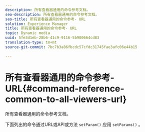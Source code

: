 ```yaml
---
description: 所有查看器通用的命令参考文档。
seo-description: 所有查看器通用的命令参考文档。
seo-title: 所有查看器通用的命令参考- URL
solution: Experience Manager
title: 所有查看器通用的命令参考- URL
topic: Dynamic media
uuid: 5fe3d1eb-28b6-41c9-9116-5b900664cd83
translation-type: tm+mt
source-git-commit: 7bc7b3a86fbcdc57cfdc31745fae3afc06e44b15

---
```



# 所有查看器通用的命令参考- URL{#command-reference-common-to-all-viewers-url}

所有查看器通用的命令参考文档。

下面列出的命令通过URL或API或方法 `setParam()` 应用 `setParams()` 。
